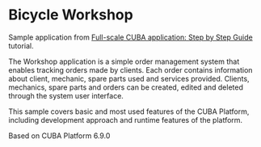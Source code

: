 # Bicycle Workshop

Sample application from [Full-scale CUBA application: Step by Step Guide](https://github.com/cuba-platform/sample-workshop/wiki) tutorial.

The Workshop application is a simple order management system that enables tracking orders made by clients. Each order contains information about client, mechanic, spare parts used and services provided. Clients, mechanics, spare parts and orders can be created, edited and deleted through the system user interface.

This sample covers basic and most used features of the CUBA Platform, including development approach and runtime features of the platform.

Based on CUBA Platform 6.9.0
